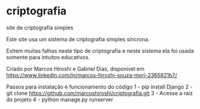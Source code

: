 # criptografia
site de criptografia simples

Este site usa um sistema de criptografia simples síncrona.

Exitem muitas falhas neste tipo de criptografia e neste sistema ela foi usada somente para intuitos educativos.


Criado por Marcos Hiroshi e Gabriel Dias, disponível em https://www.linkedin.com/in/marcos-hiroshi-souza-mori-2365821b7/

Passos para instalação e funcionamento do código
1 - pip install Django
2 - git clone https://github.com/marcoshiroshi/criptografia.git
3 - Acesse a raiz do projeto
4 - python manage.py runserver
